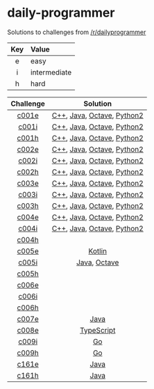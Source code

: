 # daily-programmer

Solutions to challenges from [/r/dailyprogrammer](https://www.reddit.com/r/dailyprogrammer/)

| Key | Value        |
| :-: | :----------- |
| e   | easy         |
| i   | intermediate |
| h   | hard         |

| Challenge | Solution |
| :-------: | :------: |
| [c001e](https://www.reddit.com/r/dailyprogrammer/comments/pih8x/easy_challenge_1/) | [C++](https://github.com/jimmynguyen/daily-programmer/blob/master/challenges/easy/c001e/c001e.cpp), [Java](https://github.com/jimmynguyen/daily-programmer/blob/master/challenges/easy/c001e/c001e.java), [Octave](https://github.com/jimmynguyen/daily-programmer/blob/master/challenges/easy/c001e/c001e.m), [Python2](https://github.com/jimmynguyen/daily-programmer/blob/master/challenges/easy/c001e/c001e.py) |
| [c001i](https://www.reddit.com/r/dailyprogrammer/comments/pihtx/intermediate_challenge_1/) | [C++](https://github.com/jimmynguyen/daily-programmer/blob/master/challenges/intermediate/c001i/c001i.cpp), [Java](https://github.com/jimmynguyen/daily-programmer/blob/master/challenges/intermediate/c001i/c001i.java), [Octave](https://github.com/jimmynguyen/daily-programmer/blob/master/challenges/intermediate/c001i/c001i.m), [Python2](https://github.com/jimmynguyen/daily-programmer/blob/master/challenges/intermediate/c001i/c001i.py) |
| [c001h](https://www.reddit.com/r/dailyprogrammer/comments/pii6j/difficult_challenge_1/) | [C++](https://github.com/jimmynguyen/daily-programmer/blob/master/challenges/hard/c001h/c001h.cpp), [Java](https://github.com/jimmynguyen/daily-programmer/blob/master/challenges/hard/c001h/c001h.java), [Octave](https://github.com/jimmynguyen/daily-programmer/blob/master/challenges/hard/c001h/c001h.m), [Python2](https://github.com/jimmynguyen/daily-programmer/blob/master/challenges/hard/c001h/c001h.py) |
| [c002e](https://www.reddit.com/r/dailyprogrammer/comments/pjbj8/easy_challenge_2/) | [C++](https://github.com/jimmynguyen/daily-programmer/blob/master/challenges/easy/c002e/c002e.cpp), [Java](https://github.com/jimmynguyen/daily-programmer/blob/master/challenges/easy/c002e/c002e.java), [Octave](https://github.com/jimmynguyen/daily-programmer/blob/master/challenges/easy/c002e/c002e.m), [Python2](https://github.com/jimmynguyen/daily-programmer/blob/master/challenges/easy/c002e/c002e.py) |
| [c002i](https://www.reddit.com/r/dailyprogrammer/comments/pjbuj/intermediate_challenge_2/) | [C++](https://github.com/jimmynguyen/daily-programmer/blob/master/challenges/intermediate/c002i/c002i.cpp), [Java](https://github.com/jimmynguyen/daily-programmer/blob/master/challenges/intermediate/c002i/c002i.java), [Octave](https://github.com/jimmynguyen/daily-programmer/blob/master/challenges/intermediate/c002i/c002i.m), [Python2](https://github.com/jimmynguyen/daily-programmer/blob/master/challenges/intermediate/c002i/c002i.py) |
| [c002h](https://www.reddit.com/r/dailyprogrammer/comments/pjsdx/difficult_challenge_2/) | [C++](https://github.com/jimmynguyen/daily-programmer/blob/master/challenges/hard/c002h/c002h.cpp), [Java](https://github.com/jimmynguyen/daily-programmer/blob/master/challenges/hard/c002h/c002h.java), [Octave](https://github.com/jimmynguyen/daily-programmer/blob/master/challenges/hard/c002h/c002h.m), [Python2](https://github.com/jimmynguyen/daily-programmer/blob/master/challenges/hard/c002h/c002h.py) |
| [c003e](https://www.reddit.com/r/dailyprogrammer/comments/pkw2m/2112012_challenge_3_easy/) | [C++](https://github.com/jimmynguyen/daily-programmer/blob/master/challenges/easy/c003e/c003e.cpp), [Java](https://github.com/jimmynguyen/daily-programmer/blob/master/challenges/easy/c003e/c003e.java), [Octave](https://github.com/jimmynguyen/daily-programmer/blob/master/challenges/easy/c003e/c003e.m), [Python2](https://github.com/jimmynguyen/daily-programmer/blob/master/challenges/easy/c003e/c003e.py) |
| [c003i](https://www.reddit.com/r/dailyprogrammer/comments/pkwb1/2112012_challenge_3_intermediate/) | [C++](https://github.com/jimmynguyen/daily-programmer/blob/master/challenges/intermediate/c003i/c003i.cpp), [Java](https://github.com/jimmynguyen/daily-programmer/blob/master/challenges/intermediate/c003i/c003i.java), [Octave](https://github.com/jimmynguyen/daily-programmer/blob/master/challenges/intermediate/c003i/c003i.m), [Python2](https://github.com/jimmynguyen/daily-programmer/blob/master/challenges/intermediate/c003i/c003i.py) |
| [c003h](https://www.reddit.com/r/dailyprogrammer/comments/pkwgf/2112012_challenge_3_difficult/) | [C++](https://github.com/jimmynguyen/daily-programmer/blob/master/challenges/hard/c003h/c003h.cpp), [Java](https://github.com/jimmynguyen/daily-programmer/blob/master/challenges/hard/c003h/c003h.java), [Octave](https://github.com/jimmynguyen/daily-programmer/blob/master/challenges/hard/c003h/c003h.m), [Python2](https://github.com/jimmynguyen/daily-programmer/blob/master/challenges/hard/c003h/c003h.py) |
| [c004e](https://www.reddit.com/r/dailyprogrammer/comments/pm6oj/2122012_challenge_4_easy/) | [C++](https://github.com/jimmynguyen/daily-programmer/blob/master/challenges/easy/c004e/c004e.cpp), [Java](https://github.com/jimmynguyen/daily-programmer/blob/master/challenges/easy/c004e/c004e.java), [Octave](https://github.com/jimmynguyen/daily-programmer/blob/master/challenges/easy/c004e/c004e.m), [Python2](https://github.com/jimmynguyen/daily-programmer/blob/master/challenges/easy/c004e/c004e.py) |
| [c004i](https://www.reddit.com/r/dailyprogrammer/comments/pm6sq/2122012_challenge_4_intermediate/) | [C++](https://github.com/jimmynguyen/daily-programmer/blob/master/challenges/intermediate/c004i/c004i.cpp), [Java](https://github.com/jimmynguyen/daily-programmer/blob/master/challenges/intermediate/c004i/c004i.java), [Octave](https://github.com/jimmynguyen/daily-programmer/blob/master/challenges/intermediate/c004i/c004i.m), [Python2](https://github.com/jimmynguyen/daily-programmer/blob/master/challenges/intermediate/c004i/c004i.py) |
| [c004h](https://www.reddit.com/r/dailyprogrammer/comments/pm7g7/2122012_challange_4_difficult/) ||
| [c005e](https://www.reddit.com/r/dailyprogrammer/comments/pnhyn/2122012_challenge_5_easy/) | [Kotlin](https://github.com/jimmynguyen/daily-programmer/blob/master/challenges/easy/c006e/c006e.kt) |
| [c005i](https://www.reddit.com/r/dailyprogrammer/comments/pnhtj/2132012_challenge_5_intermediate/) | [Java](https://github.com/jimmynguyen/daily-programmer/blob/master/challenges/intermediate/c005i/c005i.java), [Octave](https://github.com/jimmynguyen/daily-programmer/blob/master/challenges/intermediate/c005i/c005i.m) |
| [c005h](https://www.reddit.com/r/dailyprogrammer/comments/pniaw/2132012_challenge_5_difficult/) ||
| [c006e](https://www.reddit.com/r/dailyprogrammer/comments/pp53w/2142012_challenge_6_easy/) ||
| [c006i](https://www.reddit.com/r/dailyprogrammer/comments/pp81n/2142012_challenge_6_intermediate/) ||
| [c006h](https://www.reddit.com/r/dailyprogrammer/comments/pp7vo/2142012_challenge_6_difficult/) ||
| [c007e](https://www.reddit.com/r/dailyprogrammer/comments/pr2xr/2152012_challenge_7_easy/) | [Java](https://github.com/jimmynguyen/daily-programmer/blob/master/challenges/easy/c007e/c007e.java) |
| [c008e](https://www.reddit.com/r/dailyprogrammer/comments/pserp/2162012_challenge_8_easy/) | [TypeScript](https://github.com/jimmynguyen/daily-programmer/blob/master/challenges/easy/c008e/c008e.ts) |
| [c009i](https://www.reddit.com/r/dailyprogrammer/comments/pu1y6/2172012_challenge_9_intermediate/) | [Go](https://github.com/jimmynguyen/daily-programmer/blob/master/challenges/intermediate/c009i/c009i.go) |
| [c009h](https://www.reddit.com/r/dailyprogrammer/comments/pu2c0/2172012_challenge_9_difficult/) | [Go](https://github.com/jimmynguyen/daily-programmer/blob/master/challenges/hard/c009h/c009h.go) |
| [c161e](https://www.reddit.com/r/dailyprogrammer/comments/24r50l/552014_161_easy_blackjack/) | [Java](https://github.com/jimmynguyen/daily-programmer/tree/master/challenges/easy/c161e/java/src/io/github/jimmynguyen/dailyprogrammer/c161e) |
| [c161h](https://www.reddit.com/r/dailyprogrammer/comments/25576s/592014_challenge_161_hard_phone_network/) | [Java](https://github.com/jimmynguyen/daily-programmer/tree/master/challenges/hard/c161h/java/src/io/github/jimmynguyen/dailyprogrammer/c161h) |